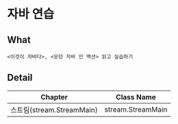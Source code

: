 # 자바 연습

## What
```text
<이것이 자바다>, <모던 자바 인 액션> 읽고 실습하기
```

## Detail
| Chapter | Class Name |
|:----:|:---:|
|스트림(stream.StreamMain)|stream.StreamMain|